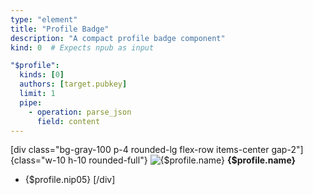 ```yaml
---
type: "element"
title: "Profile Badge"
description: "A compact profile badge component"
kind: 0  # Expects npub as input

"$profile":
  kinds: [0]
  authors: [target.pubkey]
  limit: 1
  pipe:
    - operation: parse_json
      field: content
---
```

[div class="bg-gray-100 p-4 rounded-lg flex-row items-center gap-2"]
{class="w-10 h-10 rounded-full"}
![{$profile.name}]({$profile.picture})
**{$profile.name}**
- {$profile.nip05}
[/div]